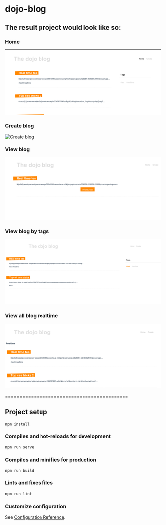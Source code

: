 # dojo-blog

## The result project would look like so:

### Home
![Home blog](src/assets/blogHome.png)

### Create blog
![Create blog](src/assets/blogcreate.png.png)

### View blog
![Details blog](src/assets/blogdetails.png)

### View blog by tags
![Tags blog](src/assets/blogtags.png)

### View all blog realtime
![Home blog](src/assets/blogrealtime.png)

===========================================

## Project setup
```
npm install
```

### Compiles and hot-reloads for development
```
npm run serve
```

### Compiles and minifies for production
```
npm run build
```

### Lints and fixes files
```
npm run lint
```

### Customize configuration
See [Configuration Reference](https://cli.vuejs.org/config/).
